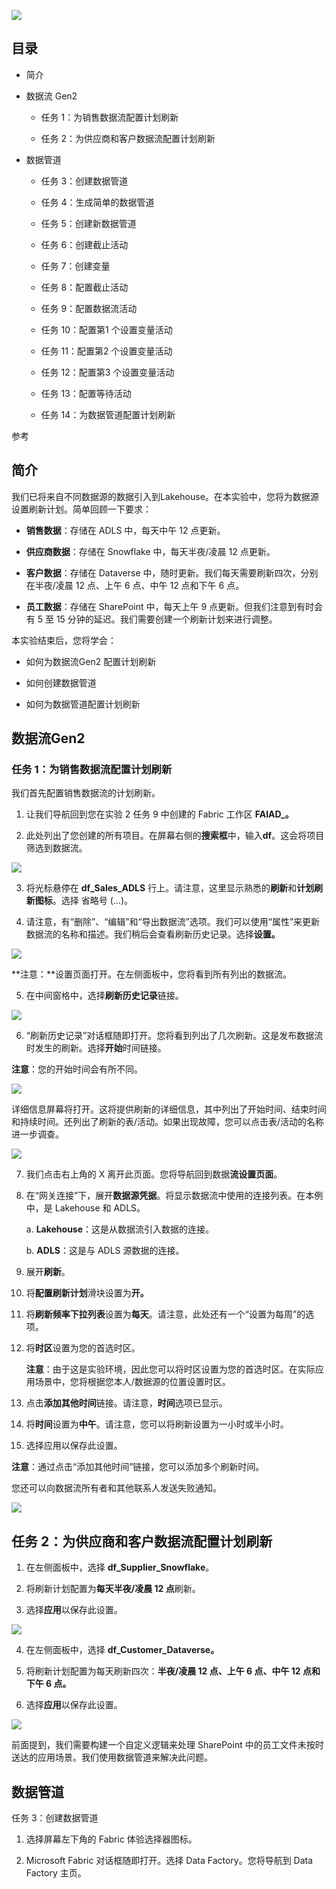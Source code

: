 ![](../Images/lab-05/lab-5.png)

## 目录

- 简介

- 数据流 Gen2

    - 任务 1：为销售数据流配置计划刷新

    - 任务 2：为供应商和客户数据流配置计划刷新	

- 数据管道

    - 任务 3：创建数据管道

    - 任务 4：生成简单的数据管道	

    - 任务 5：创建新数据管道

    - 任务 6：创建截止活动

    - 任务 7：创建变量

    - 任务 8：配置截止活动

    - 任务 9：配置数据流活动

    - 任务 10：配置第1 个设置变量活动	

    - 任务 11：配置第2 个设置变量活动	

    - 任务 12：配置第3 个设置变量活动	

    - 任务 13：配置等待活动

    - 任务 14：为数据管道配置计划刷新	

参考

## 简介

我们已将来自不同数据源的数据引入到Lakehouse。在本实验中，您将为数据源设置刷新计划。简单回顾一下要求：

- **销售数据**：存储在 ADLS 中，每天中午 12 点更新。

- **供应商数据**：存储在 Snowflake 中，每天半夜/凌晨 12 点更新。

- **客户数据**：存储在 Dataverse 中，随时更新。我们每天需要刷新四次，分别在半夜/凌晨 12 点、上午 6 点、中午 12 点和下午 6 点。

- **员工数据**：存储在 SharePoint 中，每天上午 9 点更新。但我们注意到有时会有 5 至 15
分钟的延迟。我们需要创建一个刷新计划来进行调整。

本实验结束后，您将学会：

- 如何为数据流Gen2 配置计划刷新

- 如何创建数据管道

- 如何为数据管道配置计划刷新

## 数据流Gen2

### 任务 1：为销售数据流配置计划刷新


我们首先配置销售数据流的计划刷新。

1.	让我们导航回到您在实验 2 任务 9 中创建的 Fabric 工作区 **FAIAD_<username>。**

2.	此处列出了您创建的所有项目。在屏幕右侧的**搜索框**中，输入**df**。这会将项目筛选到数据流。

![](../Images/lab-05/image1.jpg)


3.	将光标悬停在 **df_Sales_ADLS** 行上。请注意，这里显示熟悉的**刷新**和**计划刷新图标**。选择
省略号 (…)。
 
4.	请注意，有“删除”、“编辑”和“导出数据流”选项。我们可以使用“属性”来更新数据流的名称和描述。我们稍后会查看刷新历史记录。选择**设置。**

![](../Images/lab-05/image2.jpg)



**注意：**设置页面打开。在左侧面板中，您将看到所有列出的数据流。

5.	在中间窗格中，选择**刷新历史记录**链接。

![](../Images/lab-05/image3.jpg)

6.	“刷新历史记录”对话框随即打开。您将看到列出了几次刷新。这是发布数据流时发生的刷新。选择**开始**时间链接。

**注意**：您的开始时间会有所不同。

![](../Images/lab-05/image4.png)

详细信息屏幕将打开。这将提供刷新的详细信息，其中列出了开始时间、结束时间和持续时间。还列出了刷新的表/活动。如果出现故障，您可以点击表/活动的名称进一步调查。

![](../Images/lab-05/image5.png)


7.	我们点击右上角的 X 离开此页面。您将导航回到数据**流设置页面**。

8.	在“网关连接”下，展开**数据源凭据**。将显示数据流中使用的连接列表。在本例中，是
Lakehouse 和 ADLS。

    a. **Lakehouse**：这是从数据流引入数据的连接。

    b.	**ADLS**：这是与 ADLS 源数据的连接。

9.	展开**刷新**。

10.	将**配置刷新计划**滑块设置为**开。**

11.	将**刷新频率下拉列表**设置为**每天**。请注意，此处还有一个“设置为每周”的选项。
 
12.	将**时区**设置为您的首选时区。

    **注意**：由于这是实验环境，因此您可以将时区设置为您的首选时区。在实际应用场景中，您将根据您本人/数据源的位置设置时区。

13.	点击**添加其他时间**链接。请注意，**时间**选项已显示。

14.	将**时间**设置为**中午**。请注意，您可以将刷新设置为一小时或半小时。

15.	选择应用以保存此设置。

**注意**：通过点击“添加其他时间”链接，您可以添加多个刷新时间。

您还可以向数据流所有者和其他联系人发送失败通知。

![](../Images/lab-05/image6.gif)

## 任务 2：为供应商和客户数据流配置计划刷新

1.	在左侧面板中，选择 **df_Supplier_Snowflake**。

2.	将刷新计划配置为**每天半夜/凌晨 12 点**刷新。

3.	选择**应用**以保存此设置。

![](../Images/lab-05/image7.jpg)

4.	在左侧面板中，选择 **df_Customer_Dataverse。**

5.	将刷新计划配置为每天刷新四次：**半夜/凌晨 12 点、上午 6 点、中午 12 点和下午 6 点。**

6.	选择**应用**以保存此设置。

![](../Images/lab-05/image8.jpg)

前面提到，我们需要构建一个自定义逻辑来处理 SharePoint 中的员工文件未按时送达的应用场景。我们使用数据管道来解决此问题。

## 数据管道

任务 3：创建数据管道

1.	选择屏幕左下角的 Fabric 体验选择器图标。

2.	Microsoft Fabric 对话框随即打开。选择 Data Factory。您将导航到 Data Factory 主页。












